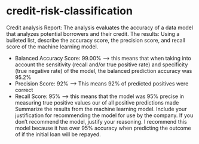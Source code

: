# credit-risk-classification
Credit analysis Report:
The analysis evaluates the accuracy of a data model that analyzes potential borrowers and their credit.
The results: Using a bulleted list, describe the accuracy score, the precision score, and recall score of the machine learning model.
- Balanced Accuracy Score: 99.00% --> this means that when taking into account the sensitivity (recall and/or true positive rate) and specificity (true negative rate) of the model, the balanced prediction accuracy was 95.2%
- Precision Score: 92% --> This means 92% of predicted positives were correct
- Recall Score: 95% --> this means that the model was 95% precise in measuring true positive values our of all positive predictions made
Summarize the results from the machine learning model. Include your justification for recommending the model for use by the company. If you don’t recommend the model, justify your reasoning.
I recommend this model because it has over 95% accuracy when predicting the outcome of if the initial loan will be repayed. 
